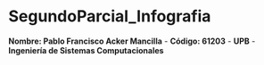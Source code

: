# SegundoParcial_Infografia

**Nombre: Pablo Francisco Acker Mancilla** -
**Código: 61203** -
**UPB** -
**Ingeniería de Sistemas Computacionales**
